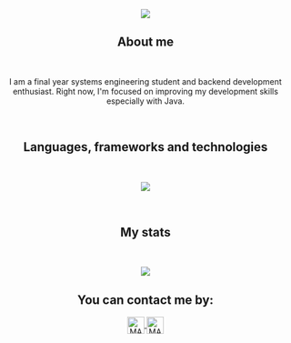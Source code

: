 <p align="center">
  <a href="https://github.com/CodeWhiteWeb/CodeWhiteWeb"><img src="https://readme-typing-svg.herokuapp.com?color=A476C7&center=true&vCenter=true&lines=Hi,I'm+Sofia+Andrade"></a>
</p>

<h2 align="center">About me</h2>
<br>

<P align="center">I am a final year systems engineering student and backend development enthusiast. Right now, I'm focused on improving my development skills especially with Java.</P>

<br>

<h2 align="center">Languages, frameworks and technologies</h2>
<br>

<p align="center">
  <a href="https://skillicons.dev">
    <img src="https://skillicons.dev/icons?i=py,js,java,spring,hibernate,nodejs,sequelize,angular,ts,mysql,postman,git,github&theme=dark" />
  </a>
</p>
<br>

<h2 align="center">My stats</h2>
<br>

<p align="center">
   <img  align="center"  src="https://stats-seven-smoky.vercel.app/api/top-langs/?username=soandrade6&layout=compact&theme=tokyonight&text_color=C384FF&langs_count=21">
 </p>

<!--
 <p align="center">
<img src="https://github-readme-streak-stats.herokuapp.com?user=soandrade6&theme=tokyonight_duo&hide_border=true"
</p>
-->


<h2 align="center">You can contact me by:</h2>
<p align="center">  
  <a href="https://www.linkedin.com/in/sofia-andrade-palacio/" target="_blank">
    <img align="center" src="https://img.shields.io/badge/linkedin-%231DA1F2.svg?style=for-the-badge&logo=linkedin&logoColor=white" alt="MARV" height="30">
  </a>
    <a href="https://www.instagram.com/s_andrade6/" target="_blank">
    <img align="center" src="https://img.shields.io/badge/instagram-%23E4405F.svg?style=for-the-badge&logo=Instagram&logoColor=white" alt="MARV" height="30">
  </a>
</p>

  


<!--
**soandrade6/soandrade6** is a ✨ _special_ ✨ repository because its `README.md` (this file) appears on your GitHub profile.

Here are some ideas to get you started:

- 🔭 I’m currently working on ...
- 🌱 I’m currently learning ...
- 👯 I’m looking to collaborate on ...
- 🤔 I’m looking for help with ...
- 💬 Ask me about ...
- 📫 How to reach me: ...
- 😄 Pronouns: ...
- ⚡ Fun fact: ...
-->
